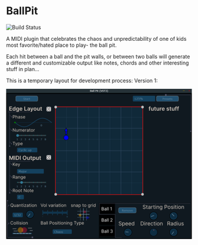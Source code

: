 # BallPit

![Build Status](https://github.com/MayTiger877/BallPit/actions/workflows/build.yml/badge.svg)

A MIDI plugin that celebrates the chaos and unpredictability of one of kids most favorite/hated place to play- the ball pit.

Each hit between a ball and the pit walls, or between two balls will generate a different and customizable output like notes, chords and other interesting stuff in plan...

This is a temporary layout for development process:
Version 1:

![Plugin Preview](Screenshot_1.png)
